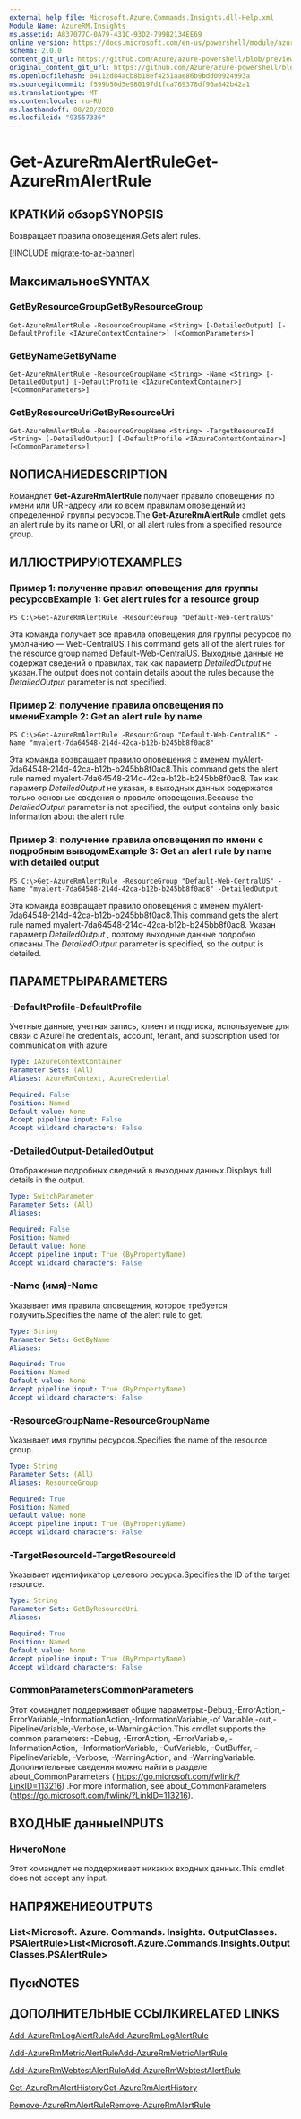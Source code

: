 ```yaml
---
external help file: Microsoft.Azure.Commands.Insights.dll-Help.xml
Module Name: AzureRM.Insights
ms.assetid: A837077C-0A79-431C-93D2-799B2134EE69
online version: https://docs.microsoft.com/en-us/powershell/module/azurerm.insights/get-azurermalertrule
schema: 2.0.0
content_git_url: https://github.com/Azure/azure-powershell/blob/preview/src/ResourceManager/Insights/Commands.Insights/help/Get-AzureRmAlertRule.md
original_content_git_url: https://github.com/Azure/azure-powershell/blob/preview/src/ResourceManager/Insights/Commands.Insights/help/Get-AzureRmAlertRule.md
ms.openlocfilehash: 04112d84acb8b18ef4251aae86b9bdd00924993a
ms.sourcegitcommit: f599b50d5e980197d1fca769378df90a842b42a1
ms.translationtype: MT
ms.contentlocale: ru-RU
ms.lasthandoff: 08/20/2020
ms.locfileid: "93557336"
---
```

# <span data-ttu-id="0fc75-101">Get-AzureRmAlertRule</span><span class="sxs-lookup"><span data-stu-id="0fc75-101">Get-AzureRmAlertRule</span></span>

## <span data-ttu-id="0fc75-102">КРАТКИй обзор</span><span class="sxs-lookup"><span data-stu-id="0fc75-102">SYNOPSIS</span></span>
<span data-ttu-id="0fc75-103">Возвращает правила оповещения.</span><span class="sxs-lookup"><span data-stu-id="0fc75-103">Gets alert rules.</span></span>

[!INCLUDE [migrate-to-az-banner](../../includes/migrate-to-az-banner.md)]

## <span data-ttu-id="0fc75-104">Максимальное</span><span class="sxs-lookup"><span data-stu-id="0fc75-104">SYNTAX</span></span>

### <span data-ttu-id="0fc75-105">GetByResourceGroup</span><span class="sxs-lookup"><span data-stu-id="0fc75-105">GetByResourceGroup</span></span>
```
Get-AzureRmAlertRule -ResourceGroupName <String> [-DetailedOutput] [-DefaultProfile <IAzureContextContainer>] [<CommonParameters>]
```

### <span data-ttu-id="0fc75-106">GetByName</span><span class="sxs-lookup"><span data-stu-id="0fc75-106">GetByName</span></span>
```
Get-AzureRmAlertRule -ResourceGroupName <String> -Name <String> [-DetailedOutput] [-DefaultProfile <IAzureContextContainer>] [<CommonParameters>]
```

### <span data-ttu-id="0fc75-107">GetByResourceUri</span><span class="sxs-lookup"><span data-stu-id="0fc75-107">GetByResourceUri</span></span>
```
Get-AzureRmAlertRule -ResourceGroupName <String> -TargetResourceId <String> [-DetailedOutput] [-DefaultProfile <IAzureContextContainer>] [<CommonParameters>]
```

## <span data-ttu-id="0fc75-108">NОПИСАНИЕ</span><span class="sxs-lookup"><span data-stu-id="0fc75-108">DESCRIPTION</span></span>
<span data-ttu-id="0fc75-109">Командлет **Get-AzureRmAlertRule** получает правило оповещения по имени или URI-адресу или ко всем правилам оповещений из определенной группы ресурсов.</span><span class="sxs-lookup"><span data-stu-id="0fc75-109">The **Get-AzureRmAlertRule** cmdlet gets an alert rule by its name or URI, or all alert rules from a specified resource group.</span></span>

## <span data-ttu-id="0fc75-110">ИЛЛЮСТРИРУЮТ</span><span class="sxs-lookup"><span data-stu-id="0fc75-110">EXAMPLES</span></span>

### <span data-ttu-id="0fc75-111">Пример 1: получение правил оповещения для группы ресурсов</span><span class="sxs-lookup"><span data-stu-id="0fc75-111">Example 1: Get alert rules for a resource group</span></span>
```
PS C:\>Get-AzureRmAlertRule -ResourceGroup "Default-Web-CentralUS"
```

<span data-ttu-id="0fc75-112">Эта команда получает все правила оповещения для группы ресурсов по умолчанию — Web-CentralUS.</span><span class="sxs-lookup"><span data-stu-id="0fc75-112">This command gets all of the alert rules for the resource group named Default-Web-CentralUS.</span></span>
<span data-ttu-id="0fc75-113">Выходные данные не содержат сведений о правилах, так как параметр *DetailedOutput* не указан.</span><span class="sxs-lookup"><span data-stu-id="0fc75-113">The output does not contain details about the rules because the *DetailedOutput* parameter is not specified.</span></span>

### <span data-ttu-id="0fc75-114">Пример 2: получение правила оповещения по имени</span><span class="sxs-lookup"><span data-stu-id="0fc75-114">Example 2: Get an alert rule by name</span></span>
```
PS C:\>Get-AzureRmAlertRule -ResourcGroup "Default-Web-CentralUS" -Name "myalert-7da64548-214d-42ca-b12b-b245bb8f0ac8"
```

<span data-ttu-id="0fc75-115">Эта команда возвращает правило оповещения с именем myAlert-7da64548-214d-42ca-b12b-b245bb8f0ac8.</span><span class="sxs-lookup"><span data-stu-id="0fc75-115">This command gets the alert rule named myalert-7da64548-214d-42ca-b12b-b245bb8f0ac8.</span></span>
<span data-ttu-id="0fc75-116">Так как параметр *DetailedOutput* не указан, в выходных данных содержатся только основные сведения о правиле оповещения.</span><span class="sxs-lookup"><span data-stu-id="0fc75-116">Because the *DetailedOutput* parameter is not specified, the output contains only basic information about the alert rule.</span></span>

### <span data-ttu-id="0fc75-117">Пример 3: получение правила оповещения по имени с подробным выводом</span><span class="sxs-lookup"><span data-stu-id="0fc75-117">Example 3: Get an alert rule by name with detailed output</span></span>
```
PS C:\>Get-AzureRmAlertRule -ResourceGroup "Default-Web-CentralUS" -Name "myalert-7da64548-214d-42ca-b12b-b245bb8f0ac8" -DetailedOutput
```

<span data-ttu-id="0fc75-118">Эта команда возвращает правило оповещения с именем myAlert-7da64548-214d-42ca-b12b-b245bb8f0ac8.</span><span class="sxs-lookup"><span data-stu-id="0fc75-118">This command gets the alert rule named myalert-7da64548-214d-42ca-b12b-b245bb8f0ac8.</span></span>
<span data-ttu-id="0fc75-119">Указан параметр *DetailedOutput* , поэтому выходные данные подробно описаны.</span><span class="sxs-lookup"><span data-stu-id="0fc75-119">The *DetailedOutput* parameter is specified, so the output is detailed.</span></span>

## <span data-ttu-id="0fc75-120">ПАРАМЕТРЫ</span><span class="sxs-lookup"><span data-stu-id="0fc75-120">PARAMETERS</span></span>

### <span data-ttu-id="0fc75-121">-DefaultProfile</span><span class="sxs-lookup"><span data-stu-id="0fc75-121">-DefaultProfile</span></span>
<span data-ttu-id="0fc75-122">Учетные данные, учетная запись, клиент и подписка, используемые для связи с Azure</span><span class="sxs-lookup"><span data-stu-id="0fc75-122">The credentials, account, tenant, and subscription used for communication with azure</span></span>

```yaml
Type: IAzureContextContainer
Parameter Sets: (All)
Aliases: AzureRmContext, AzureCredential

Required: False
Position: Named
Default value: None
Accept pipeline input: False
Accept wildcard characters: False
```

### <span data-ttu-id="0fc75-123">-DetailedOutput</span><span class="sxs-lookup"><span data-stu-id="0fc75-123">-DetailedOutput</span></span>
<span data-ttu-id="0fc75-124">Отображение подробных сведений в выходных данных.</span><span class="sxs-lookup"><span data-stu-id="0fc75-124">Displays full details in the output.</span></span>

```yaml
Type: SwitchParameter
Parameter Sets: (All)
Aliases: 

Required: False
Position: Named
Default value: None
Accept pipeline input: True (ByPropertyName)
Accept wildcard characters: False
```

### <span data-ttu-id="0fc75-125">-Name (имя)</span><span class="sxs-lookup"><span data-stu-id="0fc75-125">-Name</span></span>
<span data-ttu-id="0fc75-126">Указывает имя правила оповещения, которое требуется получить.</span><span class="sxs-lookup"><span data-stu-id="0fc75-126">Specifies the name of the alert rule to get.</span></span>

```yaml
Type: String
Parameter Sets: GetByName
Aliases: 

Required: True
Position: Named
Default value: None
Accept pipeline input: True (ByPropertyName)
Accept wildcard characters: False
```

### <span data-ttu-id="0fc75-127">-ResourceGroupName</span><span class="sxs-lookup"><span data-stu-id="0fc75-127">-ResourceGroupName</span></span>
<span data-ttu-id="0fc75-128">Указывает имя группы ресурсов.</span><span class="sxs-lookup"><span data-stu-id="0fc75-128">Specifies the name of the resource group.</span></span>

```yaml
Type: String
Parameter Sets: (All)
Aliases: ResourceGroup

Required: True
Position: Named
Default value: None
Accept pipeline input: True (ByPropertyName)
Accept wildcard characters: False
```

### <span data-ttu-id="0fc75-129">-TargetResourceId</span><span class="sxs-lookup"><span data-stu-id="0fc75-129">-TargetResourceId</span></span>
<span data-ttu-id="0fc75-130">Указывает идентификатор целевого ресурса.</span><span class="sxs-lookup"><span data-stu-id="0fc75-130">Specifies the ID of the target resource.</span></span>

```yaml
Type: String
Parameter Sets: GetByResourceUri
Aliases: 

Required: True
Position: Named
Default value: None
Accept pipeline input: True (ByPropertyName)
Accept wildcard characters: False
```

### <span data-ttu-id="0fc75-131">CommonParameters</span><span class="sxs-lookup"><span data-stu-id="0fc75-131">CommonParameters</span></span>
<span data-ttu-id="0fc75-132">Этот командлет поддерживает общие параметры:-Debug,-ErrorAction,-ErrorVariable,-InformationAction,-InformationVariable,-of Variable,-out,-PipelineVariable,-Verbose, и-WarningAction.</span><span class="sxs-lookup"><span data-stu-id="0fc75-132">This cmdlet supports the common parameters: -Debug, -ErrorAction, -ErrorVariable, -InformationAction, -InformationVariable, -OutVariable, -OutBuffer, -PipelineVariable, -Verbose, -WarningAction, and -WarningVariable.</span></span> <span data-ttu-id="0fc75-133">Дополнительные сведения можно найти в разделе about_CommonParameters ( https://go.microsoft.com/fwlink/?LinkID=113216) .</span><span class="sxs-lookup"><span data-stu-id="0fc75-133">For more information, see about_CommonParameters (https://go.microsoft.com/fwlink/?LinkID=113216).</span></span>

## <span data-ttu-id="0fc75-134">ВХОДНЫЕ данные</span><span class="sxs-lookup"><span data-stu-id="0fc75-134">INPUTS</span></span>

### <span data-ttu-id="0fc75-135">Ничего</span><span class="sxs-lookup"><span data-stu-id="0fc75-135">None</span></span>
<span data-ttu-id="0fc75-136">Этот командлет не поддерживает никаких входных данных.</span><span class="sxs-lookup"><span data-stu-id="0fc75-136">This cmdlet does not accept any input.</span></span>

## <span data-ttu-id="0fc75-137">НАПРЯЖЕНИЕ</span><span class="sxs-lookup"><span data-stu-id="0fc75-137">OUTPUTS</span></span>

### <span data-ttu-id="0fc75-138">List<Microsoft. Azure. Commands. Insights. OutputClasses. PSAlertRule></span><span class="sxs-lookup"><span data-stu-id="0fc75-138">List<Microsoft.Azure.Commands.Insights.OutputClasses.PSAlertRule></span></span>

## <span data-ttu-id="0fc75-139">Пуск</span><span class="sxs-lookup"><span data-stu-id="0fc75-139">NOTES</span></span>

## <span data-ttu-id="0fc75-140">ДОПОЛНИТЕЛЬНЫЕ ССЫЛКИ</span><span class="sxs-lookup"><span data-stu-id="0fc75-140">RELATED LINKS</span></span>

[<span data-ttu-id="0fc75-141">Add-AzureRmLogAlertRule</span><span class="sxs-lookup"><span data-stu-id="0fc75-141">Add-AzureRmLogAlertRule</span></span>](./Add-AzureRmLogAlertRule.md)

[<span data-ttu-id="0fc75-142">Add-AzureRmMetricAlertRule</span><span class="sxs-lookup"><span data-stu-id="0fc75-142">Add-AzureRmMetricAlertRule</span></span>](./Add-AzureRmMetricAlertRule.md)

[<span data-ttu-id="0fc75-143">Add-AzureRmWebtestAlertRule</span><span class="sxs-lookup"><span data-stu-id="0fc75-143">Add-AzureRmWebtestAlertRule</span></span>](./Add-AzureRmWebtestAlertRule.md)

[<span data-ttu-id="0fc75-144">Get-AzureRmAlertHistory</span><span class="sxs-lookup"><span data-stu-id="0fc75-144">Get-AzureRmAlertHistory</span></span>](./Get-AzureRmAlertHistory.md)

[<span data-ttu-id="0fc75-145">Remove-AzureRmAlertRule</span><span class="sxs-lookup"><span data-stu-id="0fc75-145">Remove-AzureRmAlertRule</span></span>](./Remove-AzureRmAlertRule.md)


